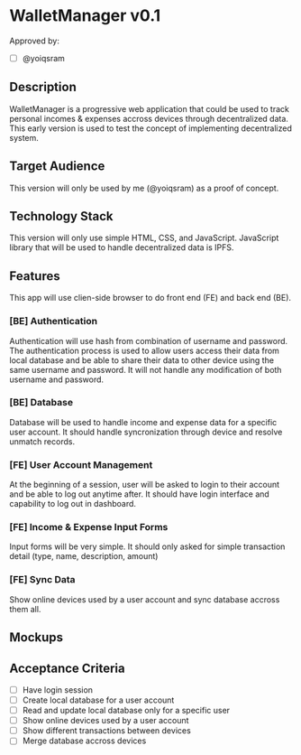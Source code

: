 # WalletManager v0.1

Approved by:
- [ ] @yoiqsram


## Description

WalletManager is a progressive web application that could be used to track personal incomes & expenses accross devices through decentralized data. This early version is used to test the concept of implementing decentralized system.


## Target Audience

This version will only be used by me (@yoiqsram) as a proof of concept.


## Technology Stack

This version will only use simple HTML, CSS, and JavaScript. JavaScript library that will be used to handle decentralized data is IPFS.


## Features

This app will use clien-side browser to do front end (FE) and back end (BE).

### [BE] Authentication

Authentication will use hash from combination of username and password. The authentication process is used to allow users access their data from local database and be able to share their data to other device using the same username and password. It will not handle any modification of both username and password.

### [BE] Database

Database will be used to handle income and expense data for a specific user account. It should handle syncronization through device and resolve unmatch records.

### [FE] User Account Management

At the beginning of a session, user will be asked to login to their account and be able to log out anytime after. It should have login interface and capability to log out in dashboard.

### [FE] Income & Expense Input Forms

Input forms will be very simple. It should only asked for simple transaction detail (type, name, description, amount)

### [FE] Sync Data

Show online devices used by a user account and sync database accross them all.


## Mockups



## Acceptance Criteria

- [ ] Have login session
- [ ] Create local database for a user account
- [ ] Read and update local database only for a specific user
- [ ] Show online devices used by a user account
- [ ] Show different transactions between devices
- [ ] Merge database accross devices
